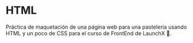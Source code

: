 # HTML
Práctica de maquetación de una página web para una pastelería usando HTML y un poco de CSS para el curso de FrontEnd de LaunchX :rocket:.
